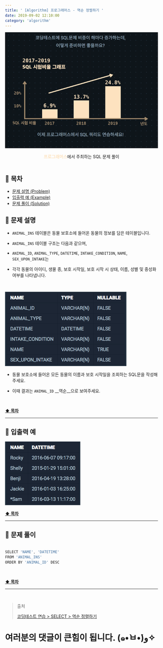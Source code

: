 ```yaml
---
title: ' [Algorithm] 프로그래머스 - 역순 정렬하기 '
date: 2019-09-02 12:10:00
category: 'algorithm'
---
```


![](../../images/sql/logo.png)

<center><strong style="color:#FDE2BF">프로그래머스</strong>에서 주최하는 SQL 문제 풀이</center>

<br />

## **💎 목차**
  * [문제 설명 (Problem)](#-문제-설명)
  * [입출력 예 (Example)](#-입출력-예)
  * [문제 풀이 (Solution)](#-문제-풀이)
  
## **📕 문제 설명**

- `ANIMAL_INS` 테이블은 동물 보호소에 들어온 동물의 정보를 담은 테이블입니다.

- `ANIMAL_INS` 테이블 구조는 다음과 같으며,

- `ANIMAL_ID`, `ANIMAL_TYPE`, `DATETIME`, `INTAKE_CONDITION`, `NAME`, `SEX_UPON_INTAKE`는

- 각각 동물의 아이디, 생물 종, 보호 시작일, 보호 시작 시 상태, 이름, 성별 및 중성화 여부를 나타냅니다.

<br />

![](../../images/sql/table.1.png)
<br />

- 동물 보호소에 들어온 모든 동물의 이름과 보호 시작일을 조회하는 SQL문을 작성해주세요.

- 이때 결과는 `ANIMAL_ID` __역순__으로 보여주세요.

<br />

**[⬆ 목차](#-목차)**

---

## **📙 입출력 예**

![](../../images/sql/select/2.example.png)
<br />

**[⬆ 목차](#-목차)**

---

## **📘 문제 풀이**

```js

SELECT 'NAME', 'DATETIME'
FROM 'ANIMAL_INS'
ORDER BY 'ANIMAL_ID' DESC

```

<br />

**[⬆ 목차](#-목차)**

---

<br />

> 출처
>
> <a href="https://programmers.co.kr/learn/courses/30/lessons/59035" target="_blank">코딩테스트 연습 > SELECT > 역순 정렬하기</a>

# 여러분의 댓글이 큰힘이 됩니다. (๑•̀ㅂ•́)و✧
